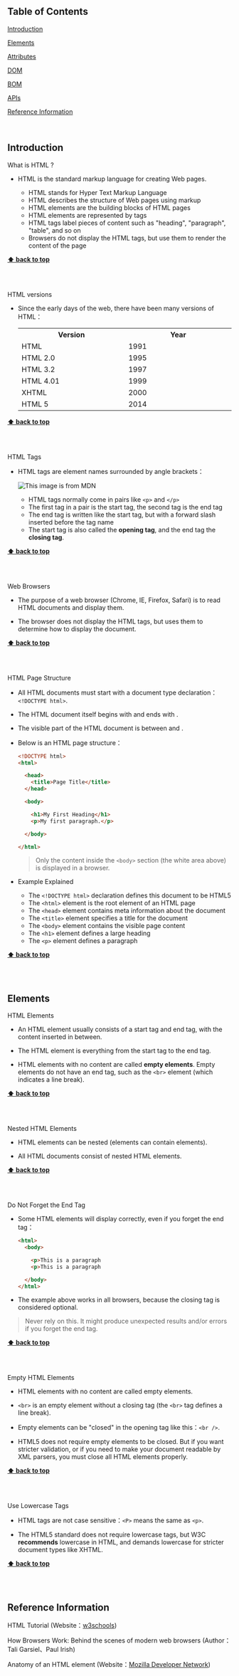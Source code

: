 ## Table of Contents

[Introduction](#introduction)

[Elements](#elements)

[Attributes](#attributes)

[DOM](#dom)

[BOM](#bom)

[APIs](#apis)

[Reference Information](#reference-information)

<br />

## Introduction

What is HTML ?

  * HTML is the standard markup language for creating Web pages.

    - HTML stands for Hyper Text Markup Language
    - HTML describes the structure of Web pages using markup
    - HTML elements are the building blocks of HTML pages
    - HTML elements are represented by tags
    - HTML tags label pieces of content such as "heading", "paragraph", "table", and so on
    - Browsers do not display the HTML tags, but use them to render the content of the page

**[⬆ back to top](#table-of-contents)**

<br />
<br />

<a name="html-versions"></a>
HTML versions

  * Since the early days of the web, there have been many versions of HTML：

    <table>
      <tr>
        <th width="300px">Version</td>
        <th width="50%">Year</td>
      </tr>
      <tr>
        <td>HTML</td>
        <td>1991</td>
      </tr>
      <tr>
        <td>HTML 2.0</td>
        <td>1995</td>
      </tr>
      <tr>
        <td>HTML 3.2</td>
        <td>1997</td>
      </tr>
      <tr>
        <td>HTML 4.01</td>
        <td>1999</td>
      </tr>
      <tr>
        <td>XHTML</td>
        <td>2000</td>
      </tr>
      <tr>
        <td>HTML 5</td>
        <td>2014</td>
      </tr>
    </table>

**[⬆ back to top](#table-of-contents)**

<br />
<br />

<a name="html-tags"></a>
HTML Tags

  * HTML tags are element names surrounded by angle brackets：

    ![This image is from MDN](https://mdn.mozillademos.org/files/9347/grumpy-cat-small.png)

    - HTML tags normally come in pairs like `<p>` and `</p>`
    - The first tag in a pair is the start tag, the second tag is the end tag
    - The end tag is written like the start tag, but with a forward slash inserted before the tag name
    - The start tag is also called the **opening tag**, and the end tag the **closing tag**.

**[⬆ back to top](#table-of-contents)**

<br />
<br />

<a name="html-browsers"></a>
Web Browsers

  * The purpose of a web browser (Chrome, IE, Firefox, Safari) is to read HTML documents and display them.

  * The browser does not display the HTML tags, but uses them to determine how to display the document.

**[⬆ back to top](#table-of-contents)**

<br />
<br />

<a name="html-page-structure"></a>
HTML Page Structure

  * All HTML documents must start with a document type declaration：`<!DOCTYPE html>`.

  * The HTML document itself begins with <html> and ends with </html>.

  * The visible part of the HTML document is between <body> and </body>.

  * Below is an HTML page structure：

    ```html
    <!DOCTYPE html>
    <html>

      <head>
        <title>Page Title</title>
      </head>

      <body>

        <h1>My First Heading</h1>
        <p>My first paragraph.</p>

      </body>

    </html>
    ```

    > Only the content inside the `<body>` section (the white area above) is displayed in a browser.

  * Example Explained

    - The `<!DOCTYPE html>` declaration defines this document to be HTML5
    - The `<html>` element is the root element of an HTML page
    - The `<head>` element contains meta information about the document
    - The `<title>` element specifies a title for the document
    - The `<body>` element contains the visible page content
    - The `<h1>` element defines a large heading
    - The `<p>` element defines a paragraph

**[⬆ back to top](#table-of-contents)**

<br />
<br />

## Elements

HTML Elements

  * An HTML element usually consists of a start tag and end tag, with the content inserted in between.

  * The HTML element is everything from the start tag to the end tag.

  * HTML elements with no content are called **empty elements**. Empty elements do not have an end tag, such as the `<br>` element (which indicates a line break).

**[⬆ back to top](#table-of-contents)**

<br />
<br />

<a name="nested-html-elements"></a>
Nested HTML Elements

  * HTML elements can be nested (elements can contain elements).

  * All HTML documents consist of nested HTML elements.

**[⬆ back to top](#table-of-contents)**

<br />
<br />

<a name="do-not-forget-the-end-tag"></a>
Do Not Forget the End Tag

  * Some HTML elements will display correctly, even if you forget the end tag：

    ```html
    <html>
      <body>

        <p>This is a paragraph
        <p>This is a paragraph

      </body>
    </html>
    ```
  * The example above works in all browsers, because the closing tag is considered optional.

  > Never rely on this. It might produce unexpected results and/or errors if you forget the end tag.

**[⬆ back to top](#table-of-contents)**

<br />
<br />

<a name="empty-html-elements"></a>
Empty HTML Elements

  * HTML elements with no content are called empty elements.

  * `<br>` is an empty element without a closing tag (the `<br>` tag defines a line break).

  * Empty elements can be "closed" in the opening tag like this：`<br />`.

  * HTML5 does not require empty elements to be closed. But if you want stricter validation, or if you need to make your document readable by XML parsers, you must close all HTML elements properly.

**[⬆ back to top](#table-of-contents)**

<br />
<br />

<a name="use-lowercase-tags"></a>
Use Lowercase Tags

  * HTML tags are not case sensitive：`<P>` means the same as `<p>`.

  * The HTML5 standard does not require lowercase tags, but W3C **recommends** lowercase in HTML, and demands lowercase for stricter document types like XHTML.

**[⬆ back to top](#table-of-contents)**

<br />
<br />

## Reference Information

HTML Tutorial (Website：[w3schools](http://www.w3schools.com/html/default.asp))

How Browsers Work: Behind the scenes of modern web browsers (Author：Tali Garsiel、Paul Irish)

Anatomy of an HTML element (Website：[Mozilla Developer Network](https://developer.mozilla.org/en-US/docs/Learn/Getting_started_with_the_web/HTML_basics#Anatomy_of_an_HTML_element))

<br />
